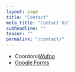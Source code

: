```yaml
---
layout: page
title: "Contact"
meta_title: "Contact Us"
subheadline: ""
teaser: ""
permalink: "/contact/"
---
```


- Coordona[Wufoo][1]
- [Google Forms][2]


 [1]: http://www.wufoo.com/
 [2]: https://www.google.com/intl/de_de/forms/about/
